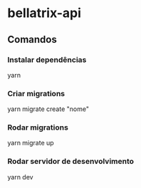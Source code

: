 # bellatrix-api

## Comandos

### Instalar dependências

yarn

### Criar migrations

yarn migrate create "nome"

### Rodar migrations

yarn migrate up

### Rodar servidor de desenvolvimento

yarn dev
